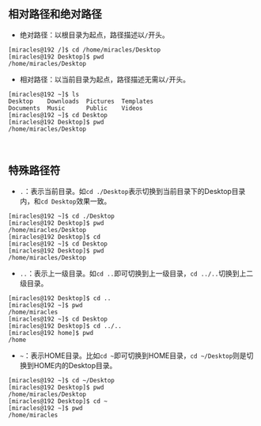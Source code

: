## 相对路径和绝对路径
- 绝对路径：以根目录为起点，路径描述以`/`开头。
```
[miracles@192 /]$ cd /home/miracles/Desktop
[miracles@192 Desktop]$ pwd
/home/miracles/Desktop
```
- 相对路径：以当前目录为起点，路径描述无需以`/`开头。
```
[miracles@192 ~]$ ls
Desktop    Downloads  Pictures  Templates
Documents  Music      Public    Videos
[miracles@192 ~]$ cd Desktop
[miracles@192 Desktop]$ pwd
/home/miracles/Desktop
```
<br>

## 特殊路径符
- `.`：表示当前目录。如`cd ./Desktop`表示切换到当前目录下的Desktop目录内，和`cd Desktop`效果一致。
```
[miracles@192 ~]$ cd ./Desktop
[miracles@192 Desktop]$ pwd
/home/miracles/Desktop
[miracles@192 Desktop]$ cd
[miracles@192 ~]$ cd Desktop
[miracles@192 Desktop]$ pwd
/home/miracles/Desktop
```
- `..`：表示上一级目录。如`cd ..`即可切换到上一级目录，`cd ../..`切换到上二级目录。
```
[miracles@192 Desktop]$ cd ..
[miracles@192 ~]$ pwd
/home/miracles
[miracles@192 ~]$ cd Desktop
[miracles@192 Desktop]$ cd ../..
[miracles@192 home]$ pwd
/home
```
- `~`：表示HOME目录。比如`cd ~`即可切换到HOME目录，`cd ~/Desktop`则是切换到HOME内的Desktop目录。
```
[miracles@192 ~]$ cd ~/Desktop
[miracles@192 Desktop]$ pwd
/home/miracles/Desktop
[miracles@192 Desktop]$ cd ~
[miracles@192 ~]$ pwd
/home/miracles
```